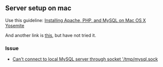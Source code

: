



## Server setup on mac

Use this guideline: [Installing Apache, PHP, and MySQL on Mac OS X Yosemite](http://jason.pureconcepts.net/2014/11/install-apache-php-mysql-mac-os-x-yosemite/)



And another link is [this](http://jason.pureconcepts.net/2012/10/install-apache-php-mysql-mac-os-x/), but have not tried it.



### Issue 


* [Can't connect to local MySQL server through socket '/tmp/mysql.sock](http://stackoverflow.com/questions/16325607/cant-connect-to-local-mysql-server-through-socket-tmp-mysql-sock)